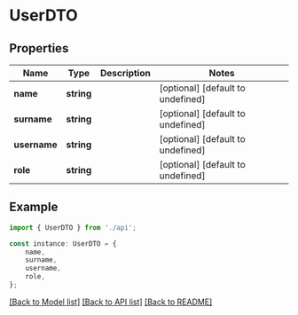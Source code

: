 # UserDTO


## Properties

Name | Type | Description | Notes
------------ | ------------- | ------------- | -------------
**name** | **string** |  | [optional] [default to undefined]
**surname** | **string** |  | [optional] [default to undefined]
**username** | **string** |  | [optional] [default to undefined]
**role** | **string** |  | [optional] [default to undefined]

## Example

```typescript
import { UserDTO } from './api';

const instance: UserDTO = {
    name,
    surname,
    username,
    role,
};
```

[[Back to Model list]](../README.md#documentation-for-models) [[Back to API list]](../README.md#documentation-for-api-endpoints) [[Back to README]](../README.md)
